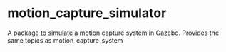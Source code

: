 # motion_capture_simulator
A package to simulate a motion capture system in Gazebo. Provides the same topics as motion_capture_system
